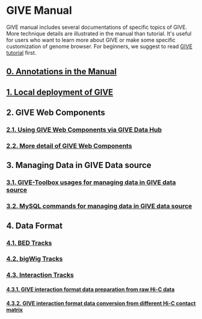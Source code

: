 # GIVE Manual

GIVE manual includes several documentations of specific topics of GIVE. More technique details are illustrated in the manual than tutorial. It's useful for users who want to learn more about GIVE or make some specific customization of genome browser. For beginners, we suggest to read [GIVE tutorial](../tutorials/Readme.md) first.    


## [0. Annotations in the Manual](0-annotation.md)
## [1. Local deployment of GIVE](1-Local_deployment_of_GIVE.md)
## 2. GIVE Web Components
### [2.1.  Using GIVE Web Components via GIVE Data Hub](2.1-GIVE-Hub.md)
### [2.2.  More detail of GIVE Web Components](2.2-webComponents.md)
## 3. Managing Data in GIVE Data source
### [3.1. GIVE-Toolbox usages for managing data in GIVE data source](3.1-GIVE-Toolbox-usages.md)
### [3.2. MySQL commands for managing data in GIVE data source](3.2-dataSource.md)
## 4. Data Format
### [4.1. BED Tracks](4.1-bed.md)
### [4.2. bigWig Tracks](4.2-bigwig.md)
### [4.3. Interaction Tracks](4.3-interaction.md)
#### [4.3.1. GIVE interaction format data preparation from raw Hi-C data](4.3.1-HiCtool.md)
#### [4.3.2. GIVE interaction format data conversion from different Hi-C contact matrix](4.3.2-HiC-conversion.md)
